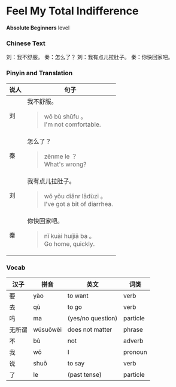 # Feel My Total Indifference
**Absolute Beginners** level
### Chinese Text
刘：我不舒服。
秦：怎么了？
刘：我有点儿拉肚子。
秦：你快回家吧。

### Pinyin and Translation
|说人|句子|
|----|----|
|刘|我不舒服。<blockquote>wǒ bù shūfu 。<br />I'm not comfortable.</blockquote>|
|秦|怎么了？<blockquote>zěnme le ？<br />What's wrong?</blockquote>|
|刘|我有点儿拉肚子。<blockquote>wǒ yǒu diǎnr lādùzi 。<br />I've got a bit of diarrhea.</blockquote>|
|秦|你快回家吧。<blockquote>nǐ kuài huíjiā ba 。<br />Go home, quickly.</blockquote>|
### Vocab
|汉子|拼音|英文|词类|
|----|----|----|----|
|要|yào|to want|verb|
|去|qù|to go|verb|
|吗|ma|(yes/no question)|particle|
|无所谓|wúsuǒwèi|does not matter|phrase|
|不|bù|not|adverb|
|我|wǒ|I|pronoun|
|说|shuō|to say|verb|
|了|le|(past tense)|particle|
